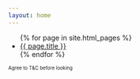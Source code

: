 ```yaml
---
layout: home
---
```


<ul>
{% for page in site.html_pages %}  
    <li>
        <a href="{{ page.url }}"> {{ page.title }}</a>
    </li>  
{% endfor %}
</ul>

<sub><sup>Agree to T&C before looking</sup></sub>
